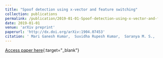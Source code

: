 ```yaml
---
title: "Spoof detection using x-vector and feature switching"
collection: publications
permalink: /publication/2019-01-01-Spoof-detection-using-x-vector-and-feature-switching
date: 2019-01-01
venue: 'arXiv preprint'
paperurl: 'http://dx.doi.org/arXiv:1904.07453'
citation: ' Mari Ganesh Kumar,  Suvidha Rupesh Kumar,  Saranya M. S.,  Bharathi B,  Hema A Murthy, &quot;Spoof detection using x-vector and feature switching.&quot; arXiv preprint, 2019.'
---
```

[Access paper here](http://dx.doi.org/arXiv:1904.07453){:target="_blank"}

